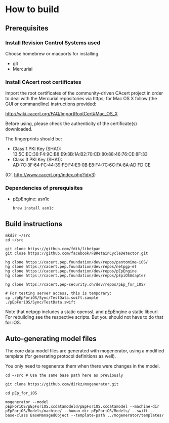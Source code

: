 # How to build

## Prerequisites

### Install Revision Control Systems used

Choose homebrew or macports for installing.

* git
* Mercurial

### Install CAcert root certificates

Import the root certificates of the community-driven CAcert project
in order to deal with the Mercurial repositories via https; for Mac
OS X follow (the GUI or commandline) instructions provided:

http://wiki.cacert.org/FAQ/ImportRootCert#Mac_OS_X

Before using, please check the authenticity of the certificate(s)
downloaded.

The fingerprints should be:

* Class 1 PKI Key (SHA1): 13:5C:EC:36:F4:9C:B8:E9:3B:1A:B2:70:CD:80:88:46:76:CE:8F:33 
* Class 3 PKI Key (SHA1): AD:7C:3F:64:FC:44:39:FE:F4:E9:0B:E8:F4:7C:6C:FA:8A:AD:FD:CE

(Cf. http://www.cacert.org/index.php?id=3)

### Dependencies of prerequisites

* pEpEngine: asn1c
  ```
  brew install asn1c
  ```

## Build instructions

```
mkdir ~/src
cd ~/src

git clone https://github.com/fdik/libetpan
git close https://github.com/facebook/FBRetainCycleDetector.git

hg clone https://cacert.pep.foundation/dev/repos/pantomime-iOS/
hg clone https://cacert.pep.foundation/dev/repos/netpgp-et
hg clone https://cacert.pep.foundation/dev/repos/pEpEngine
hg clone https://cacert.pep.foundation/dev/repos/pEpiOSAdapter

hg clone https://cacert.pep-security.ch/dev/repos/pEp_for_iOS/

# For testing server access, this is temporary:
cp ./pEpForiOS/Sync/TestData.swift.sample ./pEpForiOS/Sync/TestData.swift
```

Note that netpgp includes a static openssl, and pEpEngine a static libcurl. For
rebuilding see the respective scripts. But you should not have to do that for iOS.

## Auto-generating model files

The core data model files are generated with mogenerator, using a modified template
(for generating protocol definitions as well).

You only need to regenerate them when there were changes in the model.

```
cd ~/src # Use the same base path here as previously

git clone https://github.com/dirkz/mogenerator.git

cd pEp_for_iOS

mogenerator --model pEpForiOS/pEpForiOS.xcdatamodeld/pEpForiOS.xcdatamodel --machine-dir pEpForiOS/Models/machine/ --human-dir pEpForiOS/Models/ --swift --base-class BaseManagedObject --template-path ../mogenerator/templates/
```

